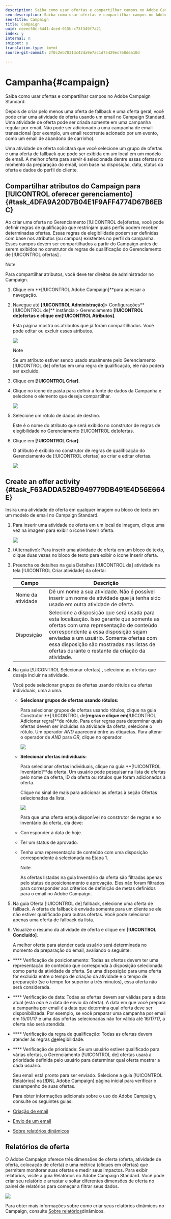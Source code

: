 ```yaml
---
description: Saiba como usar ofertas e compartilhar campos no Adobe Campaign Standard.
seo-description: Saiba como usar ofertas e compartilhar campos no Adobe Campaign Standard.
seo-title: Campaign
title: Campaign
uuid: ceeec50c-6441-4ced-915b-c73f349f7a21
index: y
internal: n
snippet: y
translation-type: tm+mt
source-git-commit: 2f0c2eb70313c42da9e7ac1d75429ec768dea10d

---
```



# Campanha{#campaign}

Saiba como usar ofertas e compartilhar campos no Adobe Campaign Standard.

Depois de criar pelo menos uma oferta de fallback e uma oferta geral, você pode criar uma atividade de oferta usando um email no Campaign Standard. Uma atividade de oferta pode ser criada somente em uma campanha regular por email. Não pode ser adicionado a uma campanha de email transacional (por exemplo, um email recorrente acionado por um evento, como um email de abandono de carrinho).

Uma atividade de oferta solicitará que você selecione um grupo de ofertas e uma oferta de fallback que pode ser exibida em um local em um modelo de email. A melhor oferta para servir é selecionada dentre essas ofertas no momento da preparação do email, com base na disposição, data, status da oferta e dados do perfil do cliente.

## Compartilhar atributos do Campaign para [!UICONTROL oferecer gerenciamento]{#task_4DFA9A20D7B04E1F9AFF4774D67B6EBC}

Ao criar uma oferta no Gerenciamento [!UICONTROL de]ofertas, você pode definir regras de qualificação que restrinjam quais perfis podem receber determinadas ofertas. Essas regras de elegibilidade podem ser definidas com base nos atributos (ou campos) existentes no perfil da campanha. Esses campos devem ser compartilhados a partir do Campaign antes de serem exibidos no construtor de regras de qualificação do Gerenciamento de [!UICONTROL ofertas] .

>[!NOTE]
>
>Para compartilhar atributos, você deve ter direitos de administrador no Campaign.

1. Clique em **[!UICONTROL Adobe Campaign]**para acessar a navegação.
1. Navegue até **[!UICONTROL Administração]**> Configurações**[!UICONTROL  de]** instância > Gerenciamento **[!UICONTROL de]**ofertas e clique em**[!UICONTROL  Atributos]**.

   Esta página mostra os atributos que já foram compartilhados. Você pode editar ou excluir esses atributos.

   ![](assets/campaign-share5.png)

   >[!NOTE]
   >
   >Se um atributo estiver sendo usado atualmente pelo Gerenciamento [!UICONTROL de] ofertas em uma regra de qualificação, ele não poderá ser excluído.

1. Clique em **[!UICONTROL Criar]**.

1. Clique no ícone de pasta para definir a fonte de dados da Campanha e selecione o elemento que deseja compartilhar.

   ![](assets/campaign-share7.png)

1. Selecione um rótulo de dados de destino.

   Este é o nome do atributo que será exibido no construtor de regras de elegibilidade no Gerenciamento [!UICONTROL de]ofertas.

1. Clique em **[!UICONTROL Criar]**.

   O atributo é exibido no construtor de regras de qualificação do Gerenciamento de [!UICONTROL ofertas] ao criar e editar ofertas.

   ![](assets/campaign-share2.png)

## Create an offer activity {#task_F63ADDA52BD949779DB491E4D56E664E}

Insira uma atividade de oferta em qualquer imagem ou bloco de texto em um modelo de email no Campaign Standard.

1. Para inserir uma atividade de oferta em um local de imagem, clique uma vez na imagem para exibir o ícone Inserir oferta.

   ![](assets/insert-offer-activity.png)

1. (Alternativo): Para inserir uma atividade de oferta em um bloco de texto, clique duas vezes no bloco de texto para exibir o ícone Inserir oferta.

1. Preencha os detalhes na guia Detalhes [!UICONTROL da] atividade na tela [!UICONTROL Criar atividade] da oferta:

   | Campo | Descrição |
   |---|---|
   | Nome da atividade | Dê um nome a sua atividade. Não é possível inserir um nome de atividade que já tenha sido usado em outra atividade de oferta. |
   | Disposição | Selecione a disposição que será usada para esta localização. Isso garante que somente as ofertas com uma representação de conteúdo correspondente a essa disposição sejam enviadas a um usuário. Somente ofertas com essa disposição são mostradas nas listas de ofertas durante o restante da criação da atividade. |

1. Na guia [!UICONTROL Selecionar ofertas] , selecione as ofertas que deseja incluir na atividade.

   Você pode selecionar grupos de ofertas usando rótulos ou ofertas individuais, uma a uma.

   * **Selecionar grupos de ofertas usando rótulos:**

      Para selecionar grupos de ofertas usando rótulos, clique na guia Construtor **[!UICONTROL de]**regras e clique em**[!UICONTROL  Adicionar regra]**de rótulo. Para criar regras para determinar quais ofertas devem ser incluídas na atividade da oferta, selecione o rótulo. Um operador _AND_ aparecerá entre as etiquetas. Para alterar o operador de _AND_ para _OR_, clique no operador.

      ![](assets/offer-actvity-rule-builder.png)

   * **Selecionar ofertas individuais:**

      Para selecionar ofertas individuais, clique na guia **[!UICONTROL Inventário]**da oferta. Um usuário pode pesquisar na lista de ofertas pelo nome da oferta, ID da oferta ou rótulos que foram adicionados à oferta.

      Clique no sinal de mais para adicionar as ofertas à seção Ofertas selecionadas da lista.

      ![](assets/create-offer2.png)

      Para que uma oferta esteja disponível no construtor de regras e no inventário da oferta, ela deve:

   * Corresponder à data de hoje.
   * Ter um status de aprovado.
   * Tenha uma representação de conteúdo com uma disposição correspondente à selecionada na Etapa 1.

      >[!NOTE]
      >
      >As ofertas listadas na guia Inventário da oferta são filtradas apenas pelo status de posicionamento e aprovação. Eles não foram filtrados para corresponder aos critérios de definição de metas definidos para o email no Adobe Campaign.

1. Na guia Oferta [!UICONTROL de] fallback, selecione uma oferta de fallback. A oferta de fallback é enviada somente para um cliente se ele não estiver qualificado para outras ofertas. Você pode selecionar apenas uma oferta de fallback da lista.
1. Visualize o resumo da atividade de oferta e clique em **[!UICONTROL Concluído]**.

   A melhor oferta para atender cada usuário será determinada no momento da preparação do email, avaliando o seguinte:

* **** Verificação de posicionamento: Todas as ofertas devem ter uma representação de conteúdo que corresponda à disposição selecionada como parte da atividade da oferta. Se uma disposição para uma oferta for excluída entre o tempo de criação da atividade e o tempo de preparação (se o tempo for superior a três minutos), essa oferta não será considerada.
* **** Verificação de data: Todas as ofertas devem ser válidas para a data atual (esta _não_ é a data de envio da oferta). A data em que você prepara a campanha por email é a data que determina qual oferta deve ser disponibilizada. Por exemplo, se você preparar uma campanha por email em 15/01/17 e uma das ofertas selecionadas não for válida até 16/17/17, a oferta não será atendida.

* **** Verificação da regra de qualificação: Todas as ofertas devem atender às regras [de](offers.md#task_6C4AE487377D424FA133ACCA6AF741D4)elegibilidade.

* **** Verificação de prioridade: Se um usuário estiver qualificado para várias ofertas, o Gerenciamento [!UICONTROL de] ofertas usará a prioridade definida pelo usuário para determinar qual oferta mostrar a cada usuário.

   Seu email está pronto para ser enviado. Selecione a guia [!UICONTROL Relatórios] na [!DNL Adobe Campaign] página inicial para verificar o desempenho de suas ofertas.

   Para obter informações adicionais sobre o uso do Adobe Campaign, consulte os seguintes guias:

* [Criação de email](https://docs.campaign.adobe.com/doc/standard/en/CHA_Email_messages_Creating_an_email.html)
* [Envio de um email](https://docs.adobe.com/content/help/en/campaign-standard/using/testing-and-sending/about-sending-messages-with-campaign.html)
* [Sobre relatórios dinâmicos](https://docs.campaign.adobe.com/doc/standard/en/RPT_About_reporting_About_dynamic_reports.html)

## Relatórios de oferta

O Adobe Campaign oferece três dimensões de oferta (oferta, atividade de oferta, colocação de oferta) e uma métrica (cliques em ofertas) que permitem monitorar suas ofertas e medir seus impactos. Para exibir relatórios, visite a guia Relatórios no Adobe Campaign Standard. Você pode criar seu relatório e arrastar e soltar diferentes dimensões de oferta no painel de relatórios para começar a filtrar seus dados.

![](assets/offers-reports.png)

Para obter mais informações sobre como criar seus relatórios dinâmicos no Campaign, consulte [Sobre relatórios](https://docs.campaign.adobe.com/doc/standard/en/RPT_About_reporting_About_dynamic_reports.html)dinâmicos.